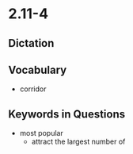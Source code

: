 # 2.11-4

## Dictation


## Vocabulary

- corridor

## Keywords in Questions

- most popular
    - attract the largest number of